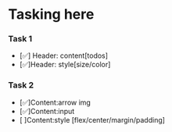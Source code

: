 # Tasking here

### Task 1

- [✅] Header: content[todos]
- [✅]Header: style[size/color]

### Task 2

- [✅]Content:arrow img
- [✅]Content:input
- [ ]Content:style
  [flex/center/margin/padding]
